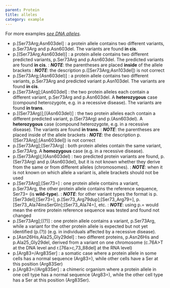 ```yaml
---
parent: Protein
title: alleles
category: example
---
```


For more examples [_see DNA alleles_](/recommendations/DNA/variant/alleles/).

*	p.[Ser73Arg;Asn603del]
	: a protein allele contains two different variants, p.Ser73Arg and p.Asn603del. The variants are found **in cis**.
*	p.[(Ser73Arg;Asn603del)]
	: a protein allele contains two different predicted variants, p.Ser73Arg and p.Asn603del. The predicted variants are found **in cis**.
	: _**NOTE**_: the parentheses are placed **inside** of the allele brackets
	: _**NOTE**_: the description p.([Ser73Arg;Asn103del]) is not correct
*	p.[Ser73Arg;(Asn603del)]
	: a protein allele contains two different variants, p.Ser73Arg and predicted variant p.Asn103del. The variants are found **in cis**.
*	p.[Ser73Arg];[Asn603del]
	: the two protein alleles each contain a different variant, p.Ser73Arg and p.Asn603del. A **heterozygous** case (compound heterozygote, e.g. in a recessive disease). The variants are found **in trans**.
*	p.[(Ser73Arg)];[(Asn603del)]
	: the two protein alleles each contain a different predicted variant, p.(Ser73Arg) and p.(Asn603del). A **heterozygous** case (compound heterozygote, e.g. in a recessive disease). The variants are found **in trans**.
	: _**NOTE**_: the parentheses are placed inside of the allele brackets
	: _**NOTE**_: the description p.([Ser73Arg];[Asn603del]) is not correct
*	p.[Ser73Arg];[Ser73Arg]
	: both protein alleles contain the same variant, p.Ser73Arg. A **homozygous** case (e.g. in a recessive disease).
*	p.(Ser73Arg)(;)(Asn603del)
	: two predicted protein variants are found, p.(Ser73Arg) and p.(Asn603del), but it is not known whether they derive from the same or from different alleles (chromosomes).
	: _**NOTE**_: when it is not known on which allele a variant is, allele brackets should not be used
*	p.[Ser73Arg];[Ser73=]
	: one protein allele contains a variant, p.Ser73Arg, the other protein allele contains the reference sequence, Ser73= (is **wild-type**).
	: _**NOTE**_: for other variant types the format is p.[Ser73del];[Ser73=], p.[Ser73_Arg79dup];[Ser73_Arg79=], p.[Ser73_Ala74insSerGln];[Ser73_Ala74=], etc.
	: _**NOTE**_: using p.= would mean the entire protein reference sequence was tested and found not changed
*	p.[Ser73Arg];[(?)]
	: one protein allele contains a variant, p.Ser73Arg, while a variant for the other protein allele is expected but not yet identified (p.(?)) (e.g. in individuals affected by a recessive disease).
*	p.[Asn26His,Ala25\_Gly29del]
	: two different proteins, p.Asn26His and p.Ala25\_Gly29del, derived from a variant on one chromosome (c.76A>T at the DNA level and r.[76a>c,73_88del] at the RNA level)
*	p.[Arg83=/Arg83Ser]
	: a somatic case where a protein allele in some cells has a normal sequence (Arg83=), while other cells have a Ser at this position (Arg83Ser)  
*	p.[Arg83=//Arg83Ser]
	: a chimeric organism where a protein allele in one cell type has a normal sequence (Arg83=), while the other cell type has a Ser at this position (Arg83Ser).

